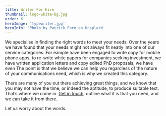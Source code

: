 ```yaml
---
title: Writer For Hire
thumbnail: logo-white-bg.jpg
order: 6
heroImage: 'typewriter.jpg'
heroInfo: 'Photo by Patrick Fore on Unsplash'
---
```

We specialise in finding the right words to meet your needs. Over the years we have found that your needs might not always fit neatly into one of our service categories. For eample have been engaged to write copy for mobile phone apps, to re-write white papers for companies seeking investment, we have written application letters and copy edited PhD proposals, we have even The point is that we believe we can help you regardless of the nature of your communications need, which is why we created this category.

There are many of you out there achieving great things, and we know that you may not have the time, or indeed the aptitude, to produce suitable text. That’s where we come in. [Get in touch](/contact), outline what it is that you need, and we can take it from there.

Let *us* worry about the words.
